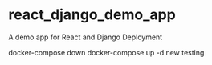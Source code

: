 # react_django_demo_app
A demo app for React and Django Deployment

docker-compose down
docker-compose up -d
new testing
